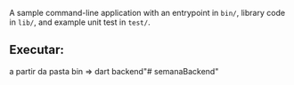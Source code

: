 A sample command-line application with an entrypoint in `bin/`, library code
in `lib/`, and example unit test in `test/`.

## Executar:
a partir da pasta bin
=> dart backend"# semanaBackend" 
